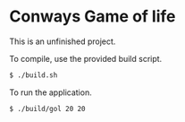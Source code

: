 # Conways Game of life
This is an unfinished project.

To compile, use the provided build script.
```bash
$ ./build.sh
```
To run the application.
```bash
$ ./build/gol 20 20
```
